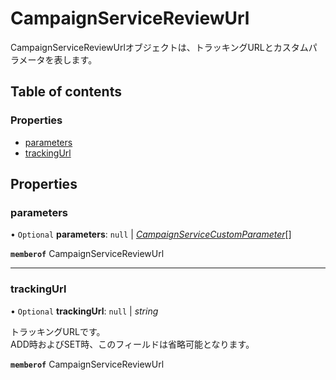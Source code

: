 # CampaignServiceReviewUrl


<div lang=\"ja\">CampaignServiceReviewUrlオブジェクトは、トラッキングURLとカスタムパラメータを表します。</div> 

## Table of contents

### Properties

- [parameters](campaignservicereviewurl.md#parameters)
- [trackingUrl](campaignservicereviewurl.md#trackingurl)

## Properties

### parameters

• `Optional` **parameters**: ``null`` \| [*CampaignServiceCustomParameter*](campaignservicecustomparameter.md)[]

**`memberof`** CampaignServiceReviewUrl

___

### trackingUrl

• `Optional` **trackingUrl**: ``null`` \| *string*

<div lang=\"ja\">トラッキングURLです。<br> ADD時およびSET時、このフィールドは省略可能となります。</div> 

**`memberof`** CampaignServiceReviewUrl
